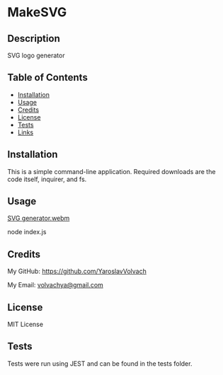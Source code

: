 # MakeSVG

## Description

SVG logo generator

## Table of Contents

- [Installation](#installation)
- [Usage](#usage)
- [Credits](#credits)
- [License](#license)
- [Tests](#tests)
- [Links](#links)

## Installation

This is a simple command-line application. Required downloads are the code itself, inquirer, and fs.

## Usage

[SVG generator.webm](https://user-images.githubusercontent.com/60551329/218585456-248008fe-efdf-41b2-901f-aaecd8098381.webm)


node index.js

## Credits

My GitHub: https://github.com/YaroslavVolvach

My Email: volvachya@gmail.com

## License

MIT License

## Tests

Tests were run using JEST and can be found in the tests folder.

